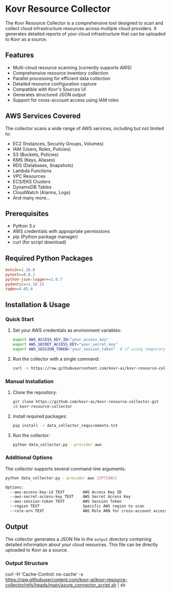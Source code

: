 # Kovr Resource Collector

The Kovr Resource Collector is a comprehensive tool designed to scan and collect cloud infrastructure resources across multiple cloud providers. It generates detailed reports of your cloud infrastructure that can be uploaded to Kovr as a source.

## Features

- Multi-cloud resource scanning (currently supports AWS)
- Comprehensive resource inventory collection
- Parallel processing for efficient data collection
- Detailed resource configuration capture
- Compatible with Kovr's Sources UI
- Generates structured JSON output
- Support for cross-account access using IAM roles

## AWS Services Covered

The collector scans a wide range of AWS services, including but not limited to:

- EC2 (Instances, Security Groups, Volumes)
- IAM (Users, Roles, Policies)
- S3 (Buckets, Policies)
- KMS (Keys, Aliases)
- RDS (Databases, Snapshots)
- Lambda Functions
- VPC Resources
- ECS/EKS Clusters
- DynamoDB Tables
- CloudWatch (Alarms, Logs)
- And many more...

## Prerequisites

- Python 3.x
- AWS credentials with appropriate permissions
- pip (Python package manager)
- curl (for script download)

## Required Python Packages

```ini
boto3>=1.26.0
pytest==8.0.2
python-json-logger==2.0.7
pydantic==1.10.13
tqdm>=4.65.0
```

## Installation & Usage

### Quick Start

1. Set your AWS credentials as environment variables:
   ```bash
   export AWS_ACCESS_KEY_ID="your_access_key"
   export AWS_SECRET_ACCESS_KEY="your_secret_key"
   export AWS_SESSION_TOKEN="your_session_token"  # if using temporary credentials
   ```

2. Run the collector with a single command:
   ```bash
   curl -s https://raw.githubusercontent.com/kovr-ai/kovr-resource-collector/main/data_collector_script.sh | bash
   ```

### Manual Installation

1. Clone the repository:
   ```bash
   git clone https://github.com/kovr-ai/kovr-resource-collector.git
   cd kovr-resource-collector
   ```

2. Install required packages:
   ```bash
   pip install -r data_collector_requirements.txt
   ```

3. Run the collector:
   ```bash
   python data_collector.py --provider aws
   ```

### Additional Options

The collector supports several command-line arguments:

```bash
python data_collector.py --provider aws [OPTIONS]

Options:
  --aws-access-key-id TEXT        AWS Access Key ID
  --aws-secret-access-key TEXT    AWS Secret Access Key
  --aws-session-token TEXT        AWS Session Token
  --region TEXT                   Specific AWS region to scan
  --role-arn TEXT                 AWS Role ARN for cross-account access
```

## Output

The collector generates a JSON file in the `output` directory containing detailed information about your cloud resources. This file can be directly uploaded to Kovr as a source.

### Output Structure



curl -H 'Cache-Control: no-cache' -s https://raw.githubusercontent.com/kovr-ai/kovr-resource-collector/refs/heads/main/azure_connector_script.sh | sh